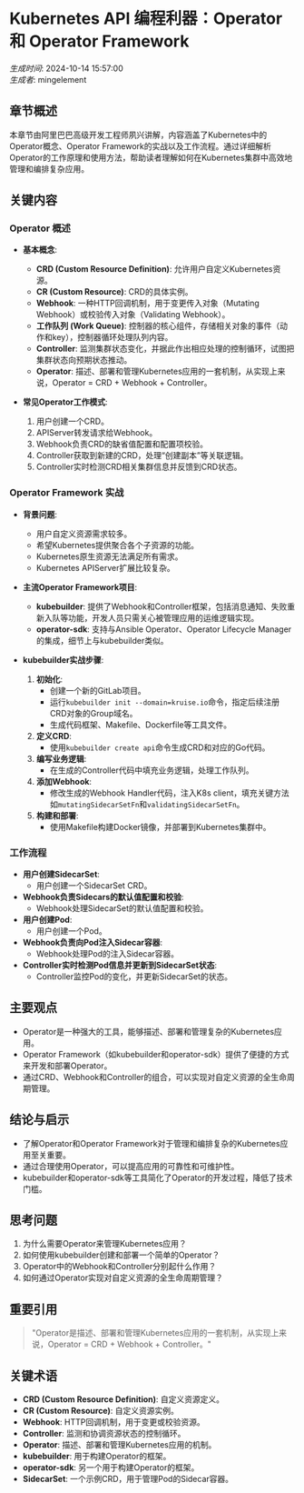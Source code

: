 # Kubernetes API 编程利器：Operator 和 Operator Framework

*生成时间*: 2024-10-14 15:57:00  
*生成者*: mingelement

## 章节概述
本章节由阿里巴巴高级开发工程师夙兴讲解，内容涵盖了Kubernetes中的Operator概念、Operator Framework的实战以及工作流程。通过详细解析Operator的工作原理和使用方法，帮助读者理解如何在Kubernetes集群中高效地管理和编排复杂应用。

## 关键内容

### Operator 概述
- **基本概念**:
  - **CRD (Custom Resource Definition)**: 允许用户自定义Kubernetes资源。
  - **CR (Custom Resource)**: CRD的具体实例。
  - **Webhook**: 一种HTTP回调机制，用于变更传入对象（Mutating Webhook）或校验传入对象（Validating Webhook）。
  - **工作队列 (Work Queue)**: 控制器的核心组件，存储相关对象的事件（动作和key），控制器循环处理队列内容。
  - **Controller**: 监测集群状态变化，并据此作出相应处理的控制循环，试图把集群状态向预期状态推动。
  - **Operator**: 描述、部署和管理Kubernetes应用的一套机制，从实现上来说，Operator = CRD + Webhook + Controller。

- **常见Operator工作模式**:
  1. 用户创建一个CRD。
  2. APIServer转发请求给Webhook。
  3. Webhook负责CRD的缺省值配置和配置项校验。
  4. Controller获取到新建的CRD，处理“创建副本”等关联逻辑。
  5. Controller实时检测CRD相关集群信息并反馈到CRD状态。

### Operator Framework 实战
- **背景问题**:
  - 用户自定义资源需求较多。
  - 希望Kubernetes提供聚合各个子资源的功能。
  - Kubernetes原生资源无法满足所有需求。
  - Kubernetes APIServer扩展比较复杂。

- **主流Operator Framework项目**:
  - **kubebuilder**: 提供了Webhook和Controller框架，包括消息通知、失败重新入队等功能，开发人员只需关心被管理应用的运维逻辑实现。
  - **operator-sdk**: 支持与Ansible Operator、Operator Lifecycle Manager的集成，细节上与kubebuilder类似。

- **kubebuilder实战步骤**:
  1. **初始化**:
     - 创建一个新的GitLab项目。
     - 运行`kubebuilder init --domain=kruise.io`命令，指定后续注册CRD对象的Group域名。
     - 生成代码框架、Makefile、Dockerfile等工具文件。
  2. **定义CRD**:
     - 使用`kubebuilder create api`命令生成CRD和对应的Go代码。
  3. **编写业务逻辑**:
     - 在生成的Controller代码中填充业务逻辑，处理工作队列。
  4. **添加Webhook**:
     - 修改生成的Webhook Handler代码，注入K8s client，填充关键方法如`mutatingSidecarSetFn`和`validatingSidecarSetFn`。
  5. **构建和部署**:
     - 使用Makefile构建Docker镜像，并部署到Kubernetes集群中。

### 工作流程
- **用户创建SidecarSet**:
  - 用户创建一个SidecarSet CRD。
- **Webhook负责Sidecars的默认值配置和校验**:
  - Webhook处理SidecarSet的默认值配置和校验。
- **用户创建Pod**:
  - 用户创建一个Pod。
- **Webhook负责向Pod注入Sidecar容器**:
  - Webhook处理Pod的注入Sidecar容器。
- **Controller实时检测Pod信息并更新到SidecarSet状态**:
  - Controller监控Pod的变化，并更新SidecarSet的状态。

## 主要观点
- Operator是一种强大的工具，能够描述、部署和管理复杂的Kubernetes应用。
- Operator Framework（如kubebuilder和operator-sdk）提供了便捷的方式来开发和部署Operator。
- 通过CRD、Webhook和Controller的组合，可以实现对自定义资源的全生命周期管理。

## 结论与启示
- 了解Operator和Operator Framework对于管理和编排复杂的Kubernetes应用至关重要。
- 通过合理使用Operator，可以提高应用的可靠性和可维护性。
- kubebuilder和operator-sdk等工具简化了Operator的开发过程，降低了技术门槛。

## 思考问题
1. 为什么需要Operator来管理Kubernetes应用？
2. 如何使用kubebuilder创建和部署一个简单的Operator？
3. Operator中的Webhook和Controller分别起什么作用？
4. 如何通过Operator实现对自定义资源的全生命周期管理？

## 重要引用
> "Operator是描述、部署和管理Kubernetes应用的一套机制，从实现上来说，Operator = CRD + Webhook + Controller。"

## 关键术语
- **CRD (Custom Resource Definition)**: 自定义资源定义。
- **CR (Custom Resource)**: 自定义资源实例。
- **Webhook**: HTTP回调机制，用于变更或校验资源。
- **Controller**: 监测和协调资源状态的控制循环。
- **Operator**: 描述、部署和管理Kubernetes应用的机制。
- **kubebuilder**: 用于构建Operator的框架。
- **operator-sdk**: 另一个用于构建Operator的框架。
- **SidecarSet**: 一个示例CRD，用于管理Pod的Sidecar容器。